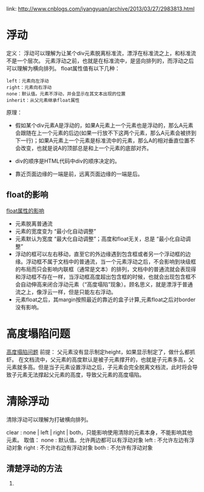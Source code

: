 link: http://www.cnblogs.com/iyangyuan/archive/2013/03/27/2983813.html

# 浮动
定义： 浮动可以理解为让某个div元素脱离标准流，漂浮在标准流之上，和标准流不是一个层次。
    元素浮动之前，也就是在标准流中，是竖向排列的，而浮动之后可以理解为横向排列。
float属性值有以下几种：

    left：元素向左浮动
    right：元素向右浮动
    none：默认值。元素不浮动，并会显示在其文本出现的位置
    inherit：从父元素继承float属性

原理： 
- 假如某个div元素A是浮动的，如果A元素上一个元素也是浮动的，那么A元素会跟随在上一个元素的后边(如果一行放不下这两个元素，那么A元素会被挤到下一行)；如果A元素上一个元素是标准流中的元素，那么A的相对垂直位置不会改变，也就是说A的顶部总是和上一个元素的底部对齐。

- div的顺序是HTML代码中div的顺序决定的。

- 靠近页面边缘的一端是前，远离页面边缘的一端是后。

## float的影响
[float属性的影响](http://blog.csdn.net/wzgdjm/article/details/50762995)
- 元素脱离普通流
- 元素的宽度变为 “最小化自动调整”
- 元素默认为宽度 “最大化自动调整”；高度和float无关，总是 “最小化自动调整”
- 浮动的框可以左右移动，直至它的外边缘遇到包含框或者另一个浮动框的边缘。浮动框不属于文档中的普通流，当一个元素浮动之后，不会影响到块级框的布局而只会影响内联框（通常是文本）的排列，文档中的普通流就会表现得和浮动框不存在一样，当浮动框高度超出包含框的时候，也就会出现包含框不会自动伸高来闭合浮动元素（“高度塌陷”现象）。顾名思义，就是漂浮于普通流之上，像浮云一样，但是只能左右浮动。
- 元素float之后，其margin按照最近的靠近的盒子计算,元素float之后对border没有影响。

# 高度塌陷问题
[高度塌陷问题](http://www.jianshu.com/p/f09f40591d97)
前提： 父元素没有显示制定height，如果显示制定了，做什么都抓虾。
在文档流中，父元素的高度默认是被子元素撑开的，也就是子元素多高，父元素就多高。但是当子元素设置浮动之后，子元素会完全脱离文档流，此时将会导致子元素无法撑起父元素的高度，导致父元素的高度塌陷。

# 清除浮动
清除浮动可以理解为打破横向排列。

clear : none | left | right | both，只能影响使用清除的元素本身，不能影响其他元素。
取值：
       none  :  默认值。允许两边都可以有浮动对象
       left   :  不允许左边有浮动对象
       right  :  不允许右边有浮动对象
       both  :  不允许有浮动对象


## 清楚浮动的方法

1. 